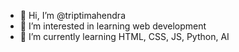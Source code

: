 - 👋 Hi, I’m @triptimahendra
- 👀 I’m interested in learning web development
- 🌱 I’m currently learning HTML, CSS, JS, Python, AI


<!---
triptimahendra/triptimahendra is a ✨ special ✨ repository because its `README.md` (this file) appears on your GitHub profile.
You can click the Preview link to take a look at your changes.
--->
